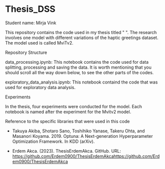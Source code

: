 # Thesis_DSS

Student name: Mirja Vink

This repository contains the code used in my thesis titled " ". The research involves one model with different variations of the haptic greetings dataset. The model used is called MviTv2. 

Repository Structure

data_processing.ipynb: This notebook contains the code used for data splitting, processing and saving the data. It is worth mentioning that you should scroll all the way down below, to see the other parts of the codes.

exploratory_data_analysis.ipynb: This notebook containd the code that was used for exploratory data analysis.

Experiments

In the thesis, four experiments were conducted for the model. Each notebook is named after the experiment for the Mvitv2 model. 

Reference to the specific libraries that were used in this code

-  Takuya Akiba, Shotaro Sano, Toshihiko Yanase, Takeru Ohta, and Masanori Koyama. 2019. Optuna: A Next-generation Hyperparameter Optimization Framework. In KDD (arXiv).

- Erdem Akca. (2023). ThesisErdemAkca. GitHub. URL: https://github.com/Erdem0900/ThesisErdemAkcahttps://github.com/Erdem0900/ThesisErdemAkca

